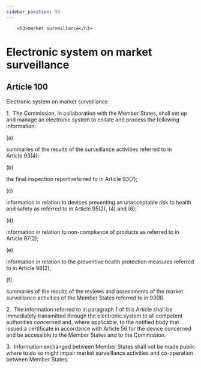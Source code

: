 ```yaml
---
sidebar_position: 99
---
```

        <h3>market surveillance</h3>
<h1>Electronic system on market surveillance</h1>
<h2>Article 100</h2>
   <p class="stitle-article-norm">Electronic system on market surveillance</p>
   <p class="norm">1.&nbsp;&nbsp;The Commission, in collaboration with 
the Member&nbsp;States, shall set up and manage an electronic system to 
collate and process the following information:</p>
   <div class="grid-container grid-list">
      <div class="list grid-list-column-1">
         <span>(a)&nbsp;</span>
      </div>
      <div class="grid-list-column-2">
         <p class="norm">summaries of the results of the surveillance activities referred to in Article&nbsp;93(4);</p>
      </div>
   </div>
   <div class="grid-container grid-list">
      <div class="list grid-list-column-1">
         <span>(b)&nbsp;</span>
      </div>
      <div class="grid-list-column-2">
         <p class="norm">the final inspection report referred to in Article&nbsp;93(7);</p>
      </div>
   </div>
   <div class="grid-container grid-list">
      <div class="list grid-list-column-1">
         <span>(c)&nbsp;</span>
      </div>
      <div class="grid-list-column-2">
         <p class="norm">information in relation to devices presenting 
an unacceptable risk to health and safety as referred to in 
Article&nbsp;95(2), (4) and (6);</p>
      </div>
   </div>
   <div class="grid-container grid-list">
      <div class="list grid-list-column-1">
         <span>(d)&nbsp;</span>
      </div>
      <div class="grid-list-column-2">
         <p class="norm">information in relation to non-compliance of products as referred to in Article&nbsp;97(2);</p>
      </div>
   </div>
   <div class="grid-container grid-list">
      <div class="list grid-list-column-1">
         <span>(e)&nbsp;</span>
      </div>
      <div class="grid-list-column-2">
         <p class="norm">information in relation to the preventive health protection measures referred to in Article&nbsp;98(2);</p>
      </div>
   </div>
   <div class="grid-container grid-list">
      <div class="list grid-list-column-1">
         <span>(f)&nbsp;</span>
      </div>
      <div class="grid-list-column-2">
         <p class="norm">summaries of the results of the reviews and 
assessments of the market surveillance activities of the 
Member&nbsp;States referred to in 93(8).</p>
      </div>
   </div>
   <p class="norm">2.&nbsp;&nbsp;The information referred to in 
paragraph&nbsp;1 of this Article&nbsp;shall be immediately transmitted 
through the electronic system to all competent authorities concerned 
and, where applicable, to the notified body that issued a certificate in
 accordance with Article&nbsp;56 for the device concerned and be 
accessible to the Member&nbsp;States and to the Commission.</p>
   <p class="norm">3.&nbsp;&nbsp;Information exchanged between 
Member&nbsp;States shall not be made public where to do so might impair 
market surveillance activities and co-operation between 
Member&nbsp;States.</p>
   <p>
      
      
   </p>
   